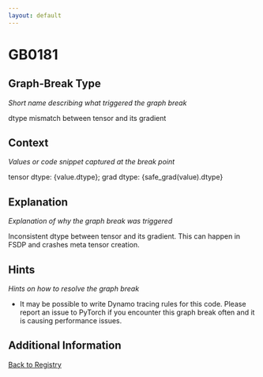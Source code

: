 ```yaml
---
layout: default
---
```

# GB0181

## Graph-Break Type
*Short name describing what triggered the graph break*

dtype mismatch between tensor and its gradient

## Context
*Values or code snippet captured at the break point*

tensor dtype: {value.dtype}; grad dtype: {safe_grad(value).dtype}

## Explanation
*Explanation of why the graph break was triggered*

Inconsistent dtype between tensor and its gradient. This can happen in FSDP and crashes meta tensor creation.

## Hints
*Hints on how to resolve the graph break*

- It may be possible to write Dynamo tracing rules for this code. Please report an issue to PyTorch if you encounter this graph break often and it is causing performance issues.


## Additional Information

<!-- ADDITIONAL INFORMATION START - Add custom information below this line -->

<!-- ADDITIONAL INFORMATION END -->

[Back to Registry](../index.html)
